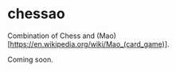 # chessao

Combination of Chess and (Mao)[https://en.wikipedia.org/wiki/Mao_(card_game)].

Coming soon.
